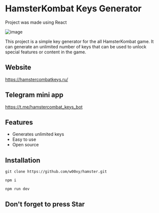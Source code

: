 # HamsterKombat Keys Generator
Project was made using React 

![image](https://github.com/user-attachments/assets/560a54da-be74-4b7e-99fa-c13c20f57836)


This project is a simple key generator for the all HamsterKombat game. It can generate an unlimited number of keys that can be used to unlock special features or content in the game.

## Website

https://hamstercombatkeys.ru/

## Telegram mini app

https://t.me/hamstercombat_keys_bot

## Features

* Generates unlimited keys
* Easy to use
* Open source

## Installation

`git clone https://github.com/w00xy/hamster.git`

`npm i`

`npm run dev`

## Don't forget to press Star
